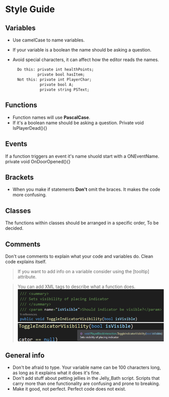 # Style Guide

## Variables 

- Use camelCase to name variables.
- If your variable is a boolean the name should be asking a question. 
- Avoid special characters, it can affect how the editor reads the names.

		Do this: private int healthPoints;
				 private bool hasItem;
		Not this: private int PlayerChar;
				  private bool A;
				  private string PSText;

## Functions
- Function names will use **PascalCase**.
- If it's a boolean name should be asking a question.
		Private void IsPlayerDead(){}

## Events
If a function triggers an event it's name shuold start with a ONEventName.
		private void OnDoorOpened(){}
		
## Brackets
- When you make if statements **Don't** omit the braces. It makes the code more confusing.

## Classes
The functions within classes should be arranged in a specific order, To be decided.

## Comments
Don't use comments to explain what your code and variables do. Clean code explains itself.
> If you want to add info on a variable consider using the [tooltip] attribute.

> You can add XML tags to describe what a function does.
>![XML tag](images/XMLtag.png "XML tag")
>![XML tag in action](images/XMLtag_2.png "XML tag in action")

## General info
- Don't be afraid to type. Your variable name can be 100 characters long, as long as it explains what it does it's fine.
- Don't add stuff about petting jellies in the Jelly_Bath script. Scripts that carry more than one functionality are confusing and prone to breaking.
- Make it good, not perfect. Perfect code does not exist.
